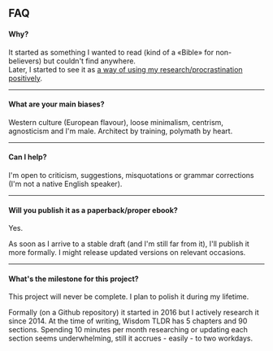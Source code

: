 ## FAQ

#### Why?

It started as something I wanted to read (kind of a «Bible» for non-believers) but couldn't find anywhere.  
Later, I started to see it as [a way of using my research/procrastination positively](http://www.structuredprocrastination.com/).

---

#### What are your main biases?

Western culture (European flavour), loose minimalism, centrism, agnosticism and I'm male. Architect by training, polymath by heart.

---

#### Can I help?

I'm open to criticism, suggestions, misquotations or grammar corrections (I'm not a native English speaker).

---

#### Will you publish it as a paperback/proper ebook?

Yes.

As soon as I arrive to a stable draft (and I'm still far from it), I'll publish it more formally. I might release updated versions on relevant occasions.

---

#### What's the milestone for this project?

This project will never be complete. I plan to polish it during my lifetime.

Formally (on a Github repository) it started in 2016 but I actively research it since 2014. At the time of writing, Wisdom TLDR has 5 chapters and 90 sections. Spending 10 minutes per month researching or updating each section seems underwhelming, still it accrues - easily - to two workdays.